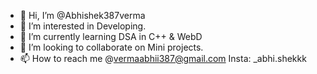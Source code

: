 - 👋 Hi, I’m @Abhishek387verma
- 👀 I’m interested in Developing.
- 🌱 I’m currently learning DSA in C++ & WebD
- 💞️ I’m looking to collaborate on Mini projects.
- 📫 How to reach me @vermaabhii387@gmail.com 
Insta: _abhi.shekkk
<!---
Abhishek387verma/Abhishek387verma is a ✨ special ✨ repository because its `README.md` (this file) appears on your GitHub profile.
You can click the Preview link to take a look at your changes.
--->
